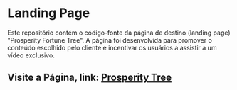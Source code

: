 # Landing Page

Este repositório contém o código-fonte da página de destino (landing page) "Prosperity Fortune Tree". A página foi desenvolvida para promover o conteúdo escolhido pelo cliente e incentivar os usuários a assistir a um vídeo exclusivo.

## Visite a Página, link: [Prosperity Tree](https://dereckye.github.io/Freelance-LP-2/) 
